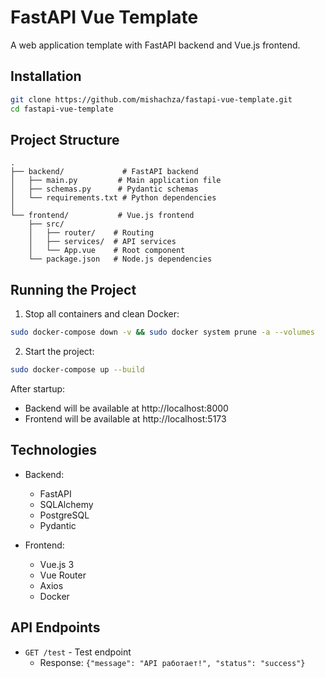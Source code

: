 # FastAPI Vue Template

A web application template with FastAPI backend and Vue.js frontend.

## Installation

```bash
git clone https://github.com/mishachza/fastapi-vue-template.git
cd fastapi-vue-template
```

## Project Structure

```
.
├── backend/             # FastAPI backend
│   ├── main.py         # Main application file
│   ├── schemas.py      # Pydantic schemas
│   └── requirements.txt # Python dependencies
│
└── frontend/           # Vue.js frontend
    ├── src/
    │   ├── router/    # Routing
    │   ├── services/  # API services
    │   └── App.vue    # Root component
    └── package.json   # Node.js dependencies
```

## Running the Project

1. Stop all containers and clean Docker:
```bash
sudo docker-compose down -v && sudo docker system prune -a --volumes
```

2. Start the project:
```bash
sudo docker-compose up --build
```

After startup:
- Backend will be available at http://localhost:8000
- Frontend will be available at http://localhost:5173

## Technologies

- Backend:
  - FastAPI
  - SQLAlchemy
  - PostgreSQL
  - Pydantic

- Frontend:
  - Vue.js 3
  - Vue Router
  - Axios
  - Docker

## API Endpoints

- `GET /test` - Test endpoint
  - Response: `{"message": "API работает!", "status": "success"}` 